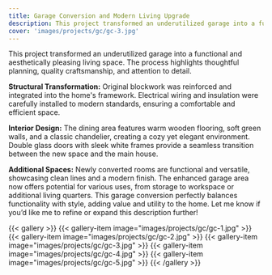 ```yaml
---
title: Garage Conversion and Modern Living Upgrade
description: This project transformed an underutilized garage into a functional and aesthetically pleasing living space. The process highlights thoughtful planning, quality craftsmanship, and attention to detail.
cover: 'images/projects/gc/gc-3.jpg'
---
```


This project transformed an underutilized garage into a functional and aesthetically pleasing living space. The process highlights thoughtful planning, quality craftsmanship, and attention to detail.

**Structural Transformation:**
Original blockwork was reinforced and integrated into the home's framework.
Electrical wiring and insulation were carefully installed to modern standards, ensuring a comfortable and efficient space.

**Interior Design:**
The dining area features warm wooden flooring, soft green walls, and a classic chandelier, creating a cozy yet elegant environment.
Double glass doors with sleek white frames provide a seamless transition between the new space and the main house.

**Additional Spaces:**
Newly converted rooms are functional and versatile, showcasing clean lines and a modern finish.
The enhanced garage area now offers potential for various uses, from storage to workspace or additional living quarters.
This garage conversion perfectly balances functionality with style, adding value and utility to the home. Let me know if you’d like me to refine or expand this description further!

{{< gallery >}}
{{< gallery-item image="images/projects/gc/gc-1.jpg" >}}
{{< gallery-item image="images/projects/gc/gc-2.jpg" >}}
{{< gallery-item image="images/projects/gc/gc-3.jpg" >}}
{{< gallery-item image="images/projects/gc/gc-4.jpg" >}}
{{< gallery-item image="images/projects/gc/gc-5.jpg" >}}
{{< /gallery >}}